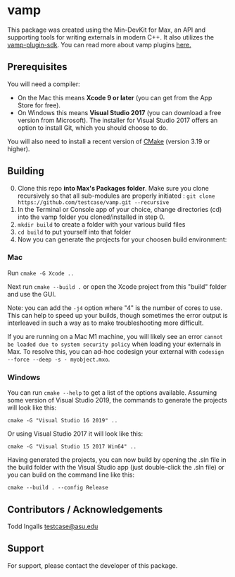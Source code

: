 # vamp
This package was created using the Min-DevKit for Max, an API and supporting tools for writing externals in modern C++.
It also utilizes the [vamp-plugin-sdk](https://github.com/c4dm/vamp-plugin-sdk). You can read more about vamp plugins [here.](https://www.vamp-plugins.org)



## Prerequisites

You will need a compiler:

* On the Mac this means **Xcode 9 or later** (you can get from the App Store for free). 
* On Windows this means **Visual Studio 2017** (you can download a free version from Microsoft). The installer for Visual Studio 2017 offers an option to install Git, which you should choose to do.


You will also need to install a recent version of [CMake](https://cmake.org/download/) (version 3.19 or higher).

## Building

0. Clone this repo **into Max's Packages folder**. 
   Make sure you clone recursively so that all sub-modules are properly initiated : `git clone https://github.com/testcase/vamp.git --recursive`
1. In the Terminal or Console app of your choice, change directories (cd) into the vamp folder you cloned/installed in step 0.
2. `mkdir build` to create a folder with your various build files
3. `cd build` to put yourself into that folder
4. Now you can generate the projects for your choosen build environment:

### Mac 

Run `cmake -G Xcode ..`

Next run `cmake --build .` or open the Xcode project from this "build" folder and use the GUI.

Note: you can add the `-j4` option where "4" is the number of cores to use.  This can help to speed up your builds, though sometimes the error output is interleaved in such a way as to make troubleshooting more difficult.

If you are running on a Mac M1 machine, you will likely see an error `cannot be loaded due to system security policy` when loading your externals in Max. To resolve this, you can ad-hoc codesign your external with `codesign --force --deep -s - myobject.mxo`.

### Windows

You can run `cmake --help` to get a list of the options available.  Assuming some version of Visual Studio 2019, the commands to generate the projects will look like this: 

`cmake -G "Visual Studio 16 2019" ..`

Or using Visual Studio 2017 it will look like this:

`cmake -G "Visual Studio 15 2017 Win64" ..`

Having generated the projects, you can now build by opening the .sln file in the build folder with the Visual Studio app (just double-click the .sln file) or you can build on the command line like this:

`cmake --build . --config Release`

## Contributors / Acknowledgements

Todd Ingalls testcase@asu.edu

## Support

For support, please contact the developer of this package. 
